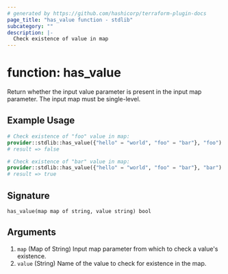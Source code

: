 ```yaml
---
# generated by https://github.com/hashicorp/terraform-plugin-docs
page_title: "has_value function - stdlib"
subcategory: ""
description: |-
  Check existence of value in map
---
```


# function: has_value

Return whether the input value parameter is present in the input map parameter. The input map must be single-level.

## Example Usage

```terraform
# Check existence of "foo" value in map:
provider::stdlib::has_value({"hello" = "world", "foo" = "bar"}, "foo")
# result => false

# Check existence of "bar" value in map:
provider::stdlib::has_value({"hello" = "world", "foo" = "bar"}, "bar")
# result => true
```

## Signature

<!-- signature generated by tfplugindocs -->
```text
has_value(map map of string, value string) bool
```

## Arguments

<!-- arguments generated by tfplugindocs -->
1. `map` (Map of String) Input map parameter from which to check a value's existence.
1. `value` (String) Name of the value to check for existence in the map.

